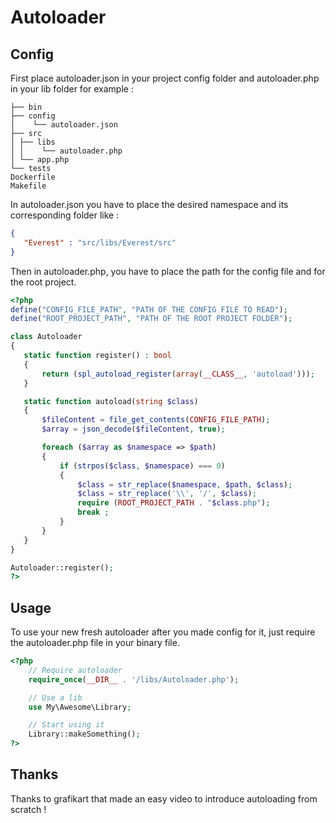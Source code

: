 # Autoloader

## Config
 First place autoloader.json in your project config folder and autoloader.php in your lib folder
 for example :

	├── bin
	├── config
	│	 └── autoloader.json
	├── src
	│ ├── libs
	│ │    └── autoloader.php
	│ └── app.php
	└── tests
	Dockerfile
	Makefile

 In autoloader.json you have to place the desired namespace and its corresponding folder like :

 ```json
{
	"Everest" : "src/libs/Everest/src"
}
 ```

 Then in autoloader.php, you have to place the path for the config file and for the root project.

 ```php
<?php
define("CONFIG_FILE_PATH", "PATH OF THE CONFIG FILE TO READ");
define("ROOT_PROJECT_PATH", "PATH OF THE ROOT PROJECT FOLDER");

class Autoloader
{
	static function register() : bool
	{
		return (spl_autoload_register(array(__CLASS__, 'autoload')));
	}

	static function autoload(string $class)
	{
		$fileContent = file_get_contents(CONFIG_FILE_PATH);
		$array = json_decode($fileContent, true);

		foreach ($array as $namespace => $path)
		{
			if (strpos($class, $namespace) === 0)
			{
				$class = str_replace($namespace, $path, $class);
				$class = str_replace('\\', '/', $class);
				require (ROOT_PROJECT_PATH . "$class.php");
				break ;
			}
		}
	}
}

Autoloader::register();
?>
 ```

## Usage

To use your new fresh autoloader after you made config for it, just require the autoloader.php file in your binary file.

```php
<?php
	// Require autoloader
	require_once(__DIR__ . '/libs/Autoloader.php');

	// Use a lib
	use My\Awesome\Library;

	// Start using it
	Library::makeSomething();
?>
```

## Thanks

Thanks to grafikart that made an easy video to introduce autoloading from scratch !
